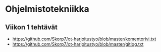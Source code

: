 # Ohjelmistotekniikka

## Viikon 1 tehtävät

* https://github.com/Skorp7/ot-harjoitustyo/blob/master/komentorivi.txt
* https://github.com/Skorp7/ot-harjoitustyo/blob/master/gitlog.txt

